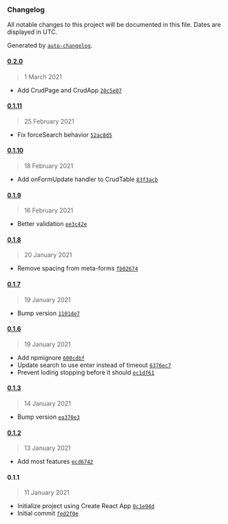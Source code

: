 ### Changelog

All notable changes to this project will be documented in this file. Dates are displayed in UTC.

Generated by [`auto-changelog`](https://github.com/CookPete/auto-changelog).

#### [0.2.0](https://github.com/MarcoABCardoso/carbon-crud-react/compare/0.1.11...0.2.0)

> 1 March 2021

- Add CrudPage and CrudApp [`20c5e07`](https://github.com/MarcoABCardoso/carbon-crud-react/commit/20c5e070c964618b58c6ba018cc2ac2b6bc97454)

#### [0.1.11](https://github.com/MarcoABCardoso/carbon-crud-react/compare/0.1.10...0.1.11)

> 25 February 2021

- Fix forceSearch behavior [`52ac8d5`](https://github.com/MarcoABCardoso/carbon-crud-react/commit/52ac8d52574ced850fe42505be90575a137a5a9f)

#### [0.1.10](https://github.com/MarcoABCardoso/carbon-crud-react/compare/0.1.9...0.1.10)

> 18 February 2021

- Add onFormUpdate handler to CrudTable [`83f3acb`](https://github.com/MarcoABCardoso/carbon-crud-react/commit/83f3acb1bfeda859f7d8dfbf651af1e696c9ba29)

#### [0.1.9](https://github.com/MarcoABCardoso/carbon-crud-react/compare/0.1.8...0.1.9)

> 16 February 2021

- Better validation [`ee3c42e`](https://github.com/MarcoABCardoso/carbon-crud-react/commit/ee3c42eecf4aca6f7f9715a1d9738140247963b2)

#### [0.1.8](https://github.com/MarcoABCardoso/carbon-crud-react/compare/0.1.7...0.1.8)

> 20 January 2021

- Remove spacing from meta-forms [`fb02674`](https://github.com/MarcoABCardoso/carbon-crud-react/commit/fb02674e6b86dd4c53d7a581100ed564f232a440)

#### [0.1.7](https://github.com/MarcoABCardoso/carbon-crud-react/compare/0.1.6...0.1.7)

> 19 January 2021

- Bump version [`1101de7`](https://github.com/MarcoABCardoso/carbon-crud-react/commit/1101de767a8dd2863c48894525abcb5352adbaac)

#### [0.1.6](https://github.com/MarcoABCardoso/carbon-crud-react/compare/0.1.3...0.1.6)

> 19 January 2021

- Add npmignore [`600cdbf`](https://github.com/MarcoABCardoso/carbon-crud-react/commit/600cdbfec31059efc7ccc0e27af5e4bf25a71d85)
- Update search to use enter instead of timeout [`6376ec7`](https://github.com/MarcoABCardoso/carbon-crud-react/commit/6376ec7aa8d3f861498fbdddb36810d982508bd1)
- Prevent loding stopping before it should [`ec1df61`](https://github.com/MarcoABCardoso/carbon-crud-react/commit/ec1df618f05792c35be0981d5535f7eb7857d258)

#### [0.1.3](https://github.com/MarcoABCardoso/carbon-crud-react/compare/0.1.2...0.1.3)

> 14 January 2021

- Bump version [`ea370e3`](https://github.com/MarcoABCardoso/carbon-crud-react/commit/ea370e3d8c8da5035067c23ae8ad96cd9e290e87)

#### [0.1.2](https://github.com/MarcoABCardoso/carbon-crud-react/compare/0.1.1...0.1.2)

> 13 January 2021

- Add most features [`ecd6742`](https://github.com/MarcoABCardoso/carbon-crud-react/commit/ecd674275c9ac5384f0d43833e66c85023398d51)

#### 0.1.1

> 11 January 2021

- Initialize project using Create React App [`0c1e94d`](https://github.com/MarcoABCardoso/carbon-crud-react/commit/0c1e94d1f5356f8e18daeed0dac4d1d962b5bdcb)
- Initial commit [`fed2f0e`](https://github.com/MarcoABCardoso/carbon-crud-react/commit/fed2f0e8e87bfbd17f5991c80a14636e65d6173d)
